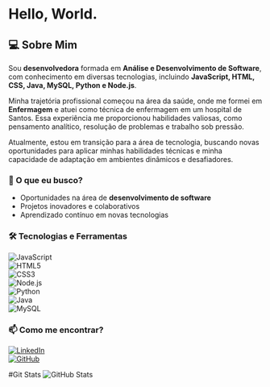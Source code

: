 # Hello, World.

## 💻 Sobre Mim

Sou **desenvolvedora** formada em **Análise e Desenvolvimento de Software**, com conhecimento em diversas tecnologias, incluindo **JavaScript, HTML, CSS, Java, MySQL, Python e Node.js**.

Minha trajetória profissional começou na área da saúde, onde me formei em **Enfermagem** e atuei como técnica de enfermagem em um hospital de Santos. Essa experiência me proporcionou habilidades valiosas, como pensamento analítico, resolução de problemas e trabalho sob pressão.

Atualmente, estou em transição para a área de tecnologia, buscando novas oportunidades para aplicar minhas habilidades técnicas e minha capacidade de adaptação em ambientes dinâmicos e desafiadores.

### 🚀 O que eu busco?
- Oportunidades na área de **desenvolvimento de software**
- Projetos inovadores e colaborativos
- Aprendizado contínuo em novas tecnologias

### 🛠️ Tecnologias e Ferramentas
![JavaScript](https://img.shields.io/badge/-JavaScript-F7DF1E?style=flat&logo=javascript&logoColor=black)  
![HTML5](https://img.shields.io/badge/-HTML5-E34F26?style=flat&logo=html5&logoColor=white)  
![CSS3](https://img.shields.io/badge/-CSS3-1572B6?style=flat&logo=css3&logoColor=white)  
![Node.js](https://img.shields.io/badge/-Node.js-339933?style=flat&logo=node.js&logoColor=white)  
![Python](https://img.shields.io/badge/-Python-3776AB?style=flat&logo=python&logoColor=white)  
![Java](https://img.shields.io/badge/-Java-007396?style=flat&logo=java&logoColor=white)  
![MySQL](https://img.shields.io/badge/-MySQL-4479A1?style=flat&logo=mysql&logoColor=white)

### 📫 Como me encontrar?
[![LinkedIn](https://img.shields.io/badge/-LinkedIn-0077B5?style=flat&logo=linkedin&logoColor=white)](https://www.linkedin.com/in/marianna-ribeiro-duarte-silva-348b3a311/)  
[![GitHub](https://img.shields.io/badge/-GitHub-000?style=flat&logo=github&logoColor=white)](https://github.com/Mari97anna)

#Git Stats
![GitHub Stats](https://github-readme-stats.vercel.app/api?username=SEU_USUARIO&show_icons=true&theme=radical)


